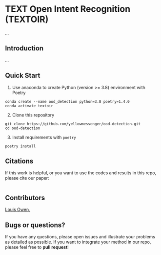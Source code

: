 # TEXT Open Intent Recognition (TEXTOIR)

...

## Introduction

...


## Quick Start
1. Use anaconda to create Python (version >= 3.8) environment with Poetry
```
conda create --name ood_detection python=3.8 poetry=1.4.0
conda activate textoir
```
2. Clone this repository
```
git clone https://github.com/yellowmessenger/ood-detection.git
cd ood-detection
```
3. Install requirements with `poetry`
```
poetry install  
```

## Citations

If this work is helpful, or you want to use the codes and results in this repo, please cite our paper:

```

```


## Contributors

[Louis Owen](https://github.com/louisowen6), 

## Bugs or questions?

If you have any questions, please open issues and illustrate your problems as detailed as possible. If you want to integrate your method in our repo, please feel free to **pull request**!
